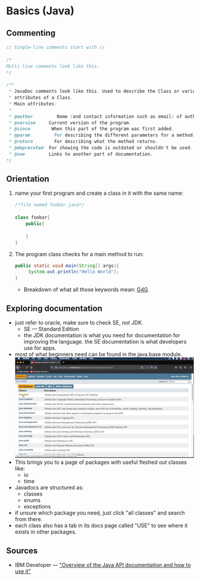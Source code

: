 # Basics (Java)

## Commenting

```Java
// Single-line comments start with //

/*
Multi-line comments look like this.
*/

/**
 * JavaDoc comments look like this. Used to describe the Class or various
 * attributes of a Class.
 * Main attributes:
 *
 * @author         Name (and contact information such as email) of author(s).
 * @version     Current version of the program.
 * @since        When this part of the program was first added.
 * @param         For describing the different parameters for a method.
 * @return        For describing what the method returns.
 * @deprecated  For showing the code is outdated or shouldn't be used.
 * @see         Links to another part of documentation.
*/
```

## Orientation

1. name your first program and create a class in it with the same name:

    ```java
    /*file named foobar.java*/

    class foobar{
        public{

        }
    }
    
    ```

2. The program class checks for a main method to run:

   ```java
   public static void main(String[] args){
        System.out.println("Hello World");
   }
   ```

    - Breakdown of what all those keywords mean: [G4G](https://www.geeksforgeeks.org/java-main-method-public-static-void-main-string-args/)

## Exploring documentation

- just refer to oracle, make sure to check SE, not JDK.
    - SE &#8212; Standard Edition
    - the JDK documentation is what you need for documentation for improving the language. the SE documentation is what developers use for apps.
- most of what beginners need can be found in the java.base module.
    <div><img src='..\..\source\Java\videoframe_79167.png' alt="bruh skelly"></div>
- This brings you to a page of packages with useful fleshed out classes like:
    - io
    - time
- Javadocs are structured as:
    - classes
    - enums
    - exceptions
- if unsure which package you need, just click "all classes" and search from there.
- each class also has a tab in its docs page called "USE" to see where it exists in other packages.

## Sources

- IBM Developer &#8212; ["Overview of the Java API documentation and how to use it"](https://youtu.be/ULEOb8wLa_k?si=iBf3RzN2wcjt3WZc)
